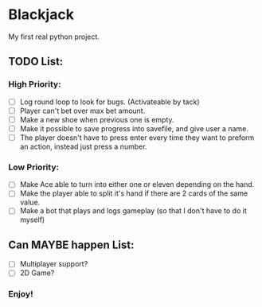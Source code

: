 # Blackjack
My first real python project.

## TODO List:
### High Priority:
- [ ] Log round loop to look for bugs. (Activateable by tack)
- [ ] Player can't bet over max bet amount.
- [ ] Make a new shoe when previous one is empty.
- [ ] Make it possible to save progress into savefile, and give user a name.
- [ ] The player doesn't have to press enter every time they want to preform an action, instead just press a number.

### Low Priority:
- [ ] Make Ace able to turn into either one or eleven depending on the hand.
- [ ] Make the player able to split it's hand if there are 2 cards of the same value.
- [ ] Make a bot that plays and logs gameplay (so that I don't have to do it myself)

## Can MAYBE happen List:
- [ ] Multiplayer support?
- [ ] 2D Game?

### Enjoy!


